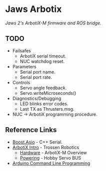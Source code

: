 # Jaws Arbotix

*Jaws 2's ArbotiX-M firmware and ROS bridge.*

## TODO
* Failsafes
    * ArbotiX serial timeout.
    * NUC watchdog reset.
* Parameters
    * Serial port name.
    * Serial port rate.
* Controls
    * Servo angle feedback.
    * Servo.writeMicroseconds()
* Diagnostics/Debugging
    * LED blinks error codes.
    * Last TX as Thrusters.msg.
* NUC -> ArbotiX programming procedure.

## Reference Links
* [Boost.Asio](http://www.boost.org/doc/libs/1_54_0/doc/html/boost_asio.html) - C++ Serial.
* [ArbotiX Intro](http://learn.trossenrobotics.com/arbotix) - Trossen Robotics
    * [Hardware](http://learn.trossenrobotics.com/arbotix/arbotix-getting-started/38-arbotix-m-hardware-overview#&panel1-1) - ArbotiX-M Overview
    * [Powering](http://learn.trossenrobotics.com/arbotix/arbotix-advanced-topics/40-powering-the-arbotix-m) - Hobby Servo BUS
* [Arduino Command Line Programming](https://github.com/arduino/Arduino/blob/ide-1.5.x/build/shared/manpage.adoc)
